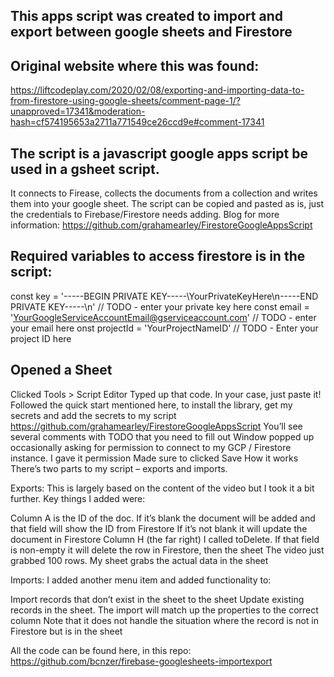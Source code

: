 ## This apps script was created to import and export between google sheets and Firestore

## Original website where this was found:
https://liftcodeplay.com/2020/02/08/exporting-and-importing-data-to-from-firestore-using-google-sheets/comment-page-1/?unapproved=17341&moderation-hash=cf574195653a2711a771549ce26ccd9e#comment-17341

## The script is a javascript google apps script be used in a gsheet script. 
It connects to Firease, collects the documents from a collection and writes them into your google sheet. 
The script can be copied and pasted as is, just the credentials to Firebase/Firestore needs adding. 
Blog for more information: https://github.com/grahamearley/FirestoreGoogleAppsScript

## Required variables to access firestore is in the script:
const key = '-----BEGIN PRIVATE KEY-----\YourPrivateKeyHere\n-----END PRIVATE KEY-----\n' // TODO - enter your private key here
const email = 'YourGoogleServiceAccountEmail@gserviceaccount.com' // TODO - enter your email here
onst projectId = 'YourProjectNameID' // TODO - Enter your project ID here

## Opened a Sheet
Clicked Tools > Script Editor
Typed up that code. In your case, just paste it!
Followed the quick start mentioned here, to install the library, get my secrets and add the secrets to my script https://github.com/grahamearley/FirestoreGoogleAppsScript
You’ll see several comments with TODO that you need to fill out
Window popped up occasionally asking for permission to connect to my GCP / Firestore instance. I gave it permission
Made sure to clicked Save
How it works
There’s two parts to my script – exports and imports.

Exports:
This is largely based on the content of the video but I took it a bit further. Key things I added were:

Column A is the ID of the doc.
If it’s blank the document will be added and that field will show the ID from Firestore
If it’s not blank it will update the document in Firestore
Column H (the far right) I called toDelete. If that field is non-empty it will delete the row in Firestore, then the sheet
The video just grabbed 100 rows. My sheet grabs the actual data in the sheet

Imports:
I added another menu item and added functionality to:

Import records that don’t exist in the sheet to the sheet
Update existing records in the sheet. The import will match up the properties to the correct column
Note that it does not handle the situation where the record is not in Firestore but is in the sheet

All the code can be found here, in this repo:
https://github.com/bcnzer/firebase-googlesheets-importexport